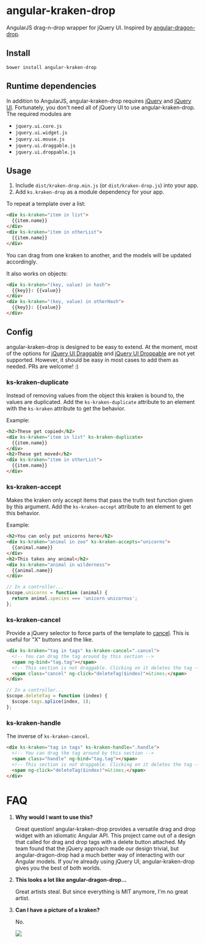 # angular-kraken-drop
AngularJS drag-n-drop wrapper for jQuery UI. Inspired by [angular-dragon-drop](https://github.com/btford/angular-dragon-drop).

## Install

```
bower install angular-kraken-drop
```

## Runtime dependencies

In addition to AngularJS, angular-kraken-drop requires [jQuery](http://goo.gl/knfVey)
and [jQuery UI](http://jqueryui.com). Fortunately, you don't need all of jQuery UI
to use angular-kraken-drop. The required modules are

- `jquery.ui.core.js`
- `jquery.ui.widget.js`
- `jquery.ui.mouse.js`
- `jquery.ui.draggable.js`
- `jquery.ui.droppable.js`

## Usage

1. Include `dist/kraken-drop.min.js` (or `dist/kraken-drop.js`) into your app.
2. Add `ks.kraken-drop` as a module dependency for your app.

To repeat a template over a list:

```html
<div ks-kraken="item in list">
  {{item.name}}
</div>
<div ks-kraken="item in otherList">
  {{item.name}}
</div>
```

You can drag from one kraken to another, and the models will be updated
accordingly.

It also works on objects:

```html
<div ks-kraken="(key, value) in hash">
  {{key}}: {{value}}
</div>
<div ks-kraken="(key, value) in otherHash">
  {{key}}: {{value}}
</div>
```

## Config

angular-kraken-drop is designed to be easy to extend. At the moment, most of
the options for [jQuery UI Draggable](http://jqueryui.com/draggable/) and
[jQuery UI Droppable](http://jqueryui.com/droppable/) are not yet supported.
However, it should be easy in most cases to add them as needed. PRs are welcome! :)

### ks-kraken-duplicate

Instead of removing values from the object this kraken is bound to, the values
are duplicated. Add the `ks-kraken-duplicate` attribute to an element with the
`ks-kraken` attribute to get the behavior.

Example:

```html
<h2>These get copied</h2>
<div ks-kraken="item in list" ks-kraken-duplicate>
  {{item.name}}
</div>
<h2>These get moved</h2>
<div ks-kraken="item in otherList">
  {{item.name}}
</div>
```

### ks-kraken-accept

Makes the kraken only accept items that pass the truth test function given by
this argument. Add the `ks-kraken-accept` attribute to an element to get this
behavior.

Example:

```html
<h2>You can only put unicorns here</h2>
<div ks-kraken="animal in zoo" ks-kraken-accepts="unicorns">
  {{animal.name}}
</div>
<h2>This takes any animal</h2>
<div ks-kraken="animal in wilderness">
  {{animal.name}}
</div>
```

```js
// In a controller...
$scope.unicorns = function (animal) {
  return animal.species === 'unicorn unicornus';
};
```

### ks-kraken-cancel

Provide a jQuery selector to force parts of the template to
[cancel](http://jqueryui.com/draggable/#handle). This is useful for "X" buttons
and the like.

```html
<div ks-kraken="tag in tags" ks-kraken-cancel=".cancel">
  <!-- You can drag the tag around by this section -->
  <span ng-bind="tag.tag"></span>
  <!-- This section is not draggable. Clicking on it deletes the tag -->
  <span class="cancel" ng-click="deleteTag($index)">&times;</span>
</div>
```

```js
// In a controller...
$scope.deleteTag = function (index) {
  $scope.tags.splice(index, 1);
};
```

### ks-kraken-handle

The inverse of `ks-kraken-cancel`.

```html
<div ks-kraken="tag in tags" ks-kraken-handle=".handle">
  <!-- You can drag the tag around by this section -->
  <span class="handle" ng-bind="tag.tag"></span>
  <!-- This section is not draggable. Clicking on it deletes the tag -->
  <span ng-click="deleteTag($index)">&times;</span>
</div>
```

# FAQ

1. **Why would I want to use this?**

    Great question! angular-kraken-drop provides a versatile drag and drop widget
    with an idiomatic Angular API. This project came out of a design that called for
    drag and drop tags with a delete button attached. My team found that the jQuery
    approach made our design trivial, but angular-dragon-drop had a much better way
    of interacting with our Angular models. If you're already using jQuery UI,
    angular-kraken-drop gives you the best of both worlds.

2. **This looks a lot like angular-dragon-drop...**

    Great artists steal. But since everything is MIT anymore, I'm no great artist.

3. **Can I have a picture of a kraken?**

    No.

    ![](http://fc02.deviantart.net/fs70/f/2012/317/0/4/kraken_rough_4_by_lozanox-d5kvs3g.jpg)

